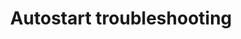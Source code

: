 ---
lang: en
layout: doc
permalink: /doc/autostart-troubleshooting/
redirect_to: https://doc.qubes-os.org/en/latest/user/troubleshooting/autostart-troubleshooting.html
title: Autostart troubleshooting
---